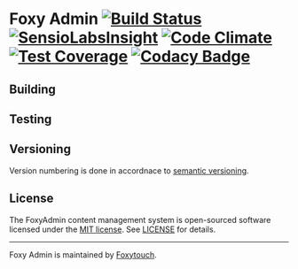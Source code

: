 # Foxy Admin [![Build Status](https://travis-ci.org/hradecek/foxyadmin.svg?branch=master)](https://travis-ci.org/hradecek/foxyadmin) [![SensioLabsInsight](https://insight.sensiolabs.com/projects/91fab54e-0f99-4c1f-8c8d-18bea993ff66/mini.png)](https://insight.sensiolabs.com/projects/91fab54e-0f99-4c1f-8c8d-18bea993ff66) [![Code Climate](https://codeclimate.com/github/hradecek/foxyadmin/badges/gpa.svg)](https://codeclimate.com/github/hradecek/foxyadmin) [![Test Coverage](https://codeclimate.com/github/hradecek/foxyadmin/badges/coverage.svg)](https://codeclimate.com/github/hradecek/foxyadmin/coverage) [![Codacy Badge](https://api.codacy.com/project/badge/Grade/8e0108cacf6143df9800481a5970dd5a)](https://www.codacy.com/app/hradecek/foxyadmin?utm_source=github.com&amp;utm_medium=referral&amp;utm_content=hradecek/foxyadmin&amp;utm_campaign=Badge_Grade)
## Building

## Testing

## Versioning
Version numbering is done in accordnace to [semantic versioning](http://semver.org/).

## License
The FoxyAdmin content management system is open-sourced software licensed under the [MIT license](http://opensource.org/licenses/MIT). See [LICENSE](https://github.com/hradecek/foxyadmin/blob/master/LICENSE) for details.

---
Foxy Admin is maintained by [Foxytouch](https://www.foxytouch.com).
